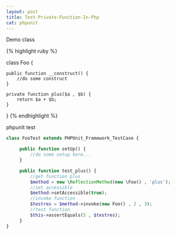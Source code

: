 ```yaml
---
layout: post
title: Test-Private-Function-In-Php
cat: phpunit
---
```



Demo class



{% highlight ruby %}

class Foo {

    public function __construct() {
        //do some construct
    }

    private function plus($a , $b) {
        return $a + $b;
    }
}
{% endhighlight %}


phpunit test


```php
class FooTest extends PHPUnit_Framework_TestCase {

     public function setUp() {
         //do some setup here...
     }

     public function test_plus() {
         //get function plus
         $method = new \ReflectionMethod(new \Foo() , 'plus');
         //set accessible
         $method->setAccessible(true);
         //invoke function
         $testres = $method->invoke(new Foo() , 2 , 3);
         //test function
         $this->assertEquals(5 , $testres);
     }
}
```

